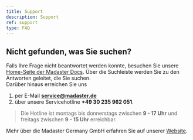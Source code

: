 ```yaml
---
title: Support
description: Support
ref: support
type: FAQ
---
```


## Nicht gefunden, was Sie suchen?
Falls Ihre Frage nicht beantwortet werden konnte, besuchen Sie unsere <a href="/de/de/" target="_blank">Home-Seite der Madaster Docs</a>. Über die Suchleiste werden Sie zu den Antworten geleitet, die Sie suchen. 
</br> Darüber hinaus erreichen Sie uns 
1. per E-Mail **service@madaster.de**
1. über unsere Servicehotline **+49 30 235 962 051**. 
> Die Hotline ist montags bis donnerstags zwischen **9 - 17 Uhr** und freitags zwischen **9 - 15 Uhr** erreichbar.

Mehr über die Madaster Germany GmbH erfahren Sie auf unserer <a href="https://madaster.de." target="_blank">Website</a>.